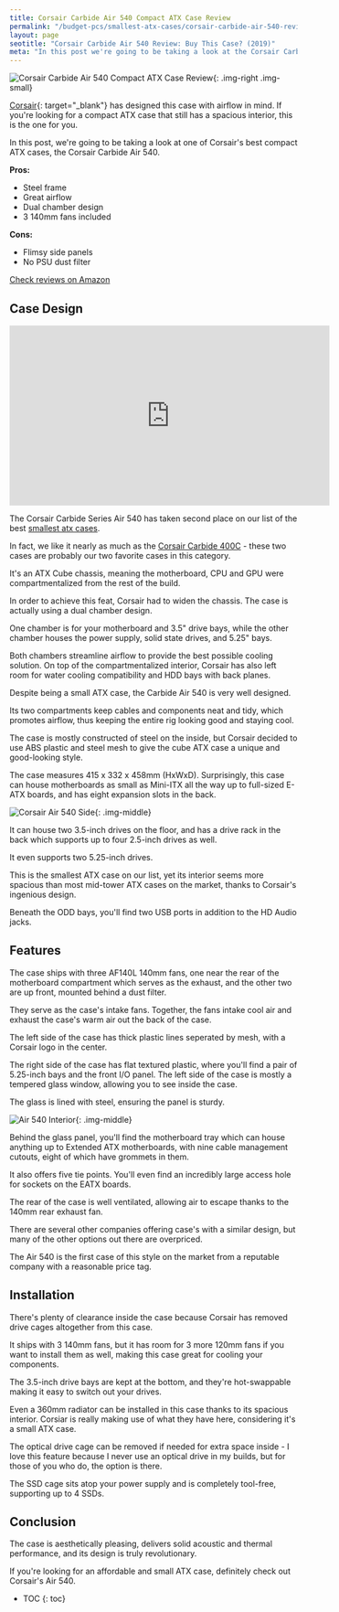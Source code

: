 ```yaml
---
title: Corsair Carbide Air 540 Compact ATX Case Review 
permalink: "/budget-pcs/smallest-atx-cases/corsair-carbide-air-540-review/"
layout: page
seotitle: "Corsair Carbide Air 540 Review: Buy This Case? (2019)" 
meta: "In this post we're going to be taking a look at the Corsair Carbide Series Air 540 compact ATX case."
---
```


![Corsair Carbide Air 540 Compact ATX Case Review](/img/case/carbide-air-540.png){: .img-right .img-small}

[Corsair](https://www.corsair.com){: target="_blank"} has designed this case with airflow in mind. If you're looking for a compact ATX case that still has a spacious interior, this is the one for you. 

In this post, we're going to be taking a look at one of Corsair's best compact ATX cases, the Corsair Carbide Air 540. 

**Pros:** 

* Steel frame
* Great airflow
* Dual chamber design
* 3 140mm fans included 

**Cons:** 

* Flimsy side panels
* No PSU dust filter

<div class="center-button">
	<a class="big-button" href="https://amzn.to/2MUOsLS">Check reviews on Amazon</a>
</div>

## Case Design 

<div class="vid-container">
<iframe width="560" height="315" src="https://www.youtube.com/embed/gAa5hmEXyxw" frameborder="0" allow="accelerometer; autoplay; encrypted-media; gyroscope; picture-in-picture" allowfullscreen></iframe>
</div>

The Corsair Carbide Series Air 540 has taken second place on our list of the best [smallest atx cases](/budget-pcs/smallest-atx-cases/). 

In fact, we like it nearly as much as the [Corsair Carbide 400C](/budget-pcs/smallest-atx-cases/corsair-carbide-400c-review/) - these two cases are probably our two favorite cases in this category. 

It's an ATX Cube chassis, meaning the motherboard, CPU and GPU were compartmentalized from the rest of the build.

In order to achieve this feat, Corsair had to widen the chassis. The case is actually using a dual chamber design. 

One chamber is for your motherboard and 3.5" drive bays, while the other chamber houses the power supply, solid state drives, and 5.25" bays. 

Both chambers streamline airflow to provide the best possible cooling solution. On top of the compartmentalized interior, Corsair has also left room for water cooling compatibility and HDD bays with back planes. 

Despite being a small ATX case, the Carbide Air 540 is very well designed. 

Its two compartments keep cables and components neat and tidy, which promotes airflow, thus keeping the entire rig looking good and staying cool. 

The case is mostly constructed of steel on the inside, but Corsair decided to use ABS plastic and steel mesh to give the cube ATX case a unique and good-looking style. 

The case measures 415 x 332 x 458mm (HxWxD). Surprisingly, this case can house motherboards as small as Mini-ITX all the way up to full-sized E-ATX boards, and has eight expansion slots in the back. 

![Corsair Air 540 Side](/img/case/air-540-side.jpg){: .img-middle}

It can house two 3.5-inch drives on the floor, and has a drive rack in the back which supports up to four 2.5-inch drives as well. 

It even supports two 5.25-inch drives. 

This is the smallest ATX case on our list, yet its interior seems more spacious than most mid-tower ATX cases on the market, thanks to Corsair's ingenious design. 

Beneath the ODD bays, you'll find two USB ports in addition to the HD Audio jacks. 

## Features 

The case ships with three AF140L 140mm fans, one near the rear of the motherboard compartment which serves as the exhaust, and the other two are up front, mounted behind a dust filter. 

They serve as the case's intake fans. Together, the fans intake cool air and exhaust the case's warm air out the back of the case. 

The left side of the case has thick plastic lines seperated by mesh, with a Corsair logo in the center. 

The right side of the case has flat textured plastic, where you'll find a pair of 5.25-inch bays and the front I/O panel. The left side of the case is mostly a tempered glass window, allowing you to see inside the case. 

The glass is lined with steel, ensuring the panel is sturdy. 

![Air 540 Interior](/img/case/air-540-interior.png){: .img-middle}

Behind the glass panel, you'll find the motherboard tray which can house anything up to Extended ATX motherboards, with nine cable management cutouts, eight of which have grommets in them. 

It also offers five tie points. You'll even find an incredibly large access hole for sockets on the EATX boards. 

The rear of the case is well ventilated, allowing air to escape thanks to the 140mm rear exhaust fan. 

There are several other companies offering case's with a similar design, but many of the other options out there are overpriced. 

The Air 540 is the first case of this style on the market from a reputable company with a reasonable price tag. 

## Installation 

There's plenty of clearance inside the case because Corsair has removed drive cages altogether from this case. 

It ships with 3 140mm fans, but it has room for 3 more 120mm fans if you want to install them as well, making this case great for cooling your components. 

The 3.5-inch drive bays are kept at the bottom, and they're hot-swappable making it easy to switch out your drives.

Even a 360mm radiator can be installed in this case thanks to its spacious interior. Corsiar is really making use of what they have here, considering it's a small ATX case. 

The optical drive cage can be removed if needed for extra space inside - I love this feature because I never use an optical drive in my builds, but for those of you who do, the option is there.

The SSD cage sits atop your power supply and is completely tool-free, supporting up to 4 SSDs. 

## Conclusion  

The case is aesthetically pleasing, delivers solid acoustic and thermal performance, and its design is truly revolutionary. 

If you're looking for an affordable and small ATX case, definitely check out Corsair's Air 540. 

* TOC
{: toc}